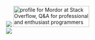 
<div>
<img src='https://www.codewars.com/users/Mordorrr/badges/large'>
<a href="https://stackoverflow.com/users/19511737/mordor"><img src="https://stackoverflow.com/users/flair/19511737.png" width="208" height="58" alt="profile for Mordor at Stack Overflow, Q&amp;A for professional and enthusiast programmers" title="profile for Mordor at Stack Overflow, Q&amp;A for professional and enthusiast programmers"></a>
</div>
<a><img src='https://api.roadmap.sh/v1-badge/tall/6463fba1410780a6d9b65277?variant=dark'></a>
